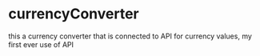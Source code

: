 # currencyConverter
this a currency converter that is connected to API for currency values, my first ever use of API
